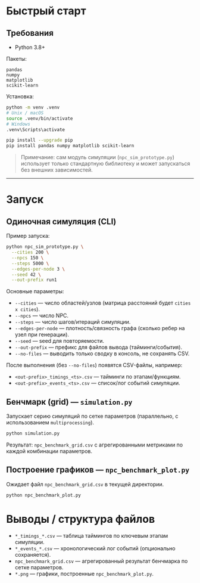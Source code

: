 # Быстрый старт

## Требования

- Python 3.8+

Пакеты:

```
pandas
numpy
matplotlib
scikit-learn
```

Установка:

```bash
python -m venv .venv
# Unix / macOS
source .venv/bin/activate
# Windows
.venv\Scripts\activate

pip install --upgrade pip
pip install pandas numpy matplotlib scikit-learn
```

> Примечание: сам модуль симуляции (`npc_sim_prototype.py`) использует только стандартную библиотеку и может запускаться без внешних зависимостей.

---

# Запуск

## Одиночная симуляция (CLI)

Пример запуска:

```bash
python npc_sim_prototype.py \
  --cities 200 \
  --npcs 150 \
  --steps 5000 \
  --edges-per-node 3 \
  --seed 42 \
  --out-prefix run1
```

Основные параметры:

- `--cities` — число областей/узлов (матрица расстояний будет `cities x cities`).
- `--npcs` — число NPC.
- `--steps` — число шагов/итераций симуляции.
- `--edges-per-node` — плотность/связность графа (сколько ребер на узел при генерации).
- `--seed` — seed для повторяемости.
- `--out-prefix` — префикс для файлов вывода (тайминги/события).
- `--no-files` — выводить только сводку в консоль, не сохранять CSV.

После выполнения (без `--no-files`) появятся CSV-файлы, например:

- `<out-prefix>_timings_<ts>.csv` — тайминги по этапам/функциям.
- `<out-prefix>_events_<ts>.csv` — список/лог событий симуляции.

## Бенчмарк (grid) — `simulation.py`

Запускает серию симуляций по сетке параметров (параллельно, с использованием `multiprocessing`).

```bash
python simulation.py
```

Результат: `npc_benchmark_grid.csv` с агрегированными метриками по каждой комбинации параметров.



## Построение графиков — `npc_benchmark_plot.py`

Ожидает файл `npc_benchmark_grid.csv` в текущей директории.

```bash
python npc_benchmark_plot.py
```




# Выводы / структура файлов

- `*_timings_*.csv` — таблица таймингов по ключевым этапам симуляции.
- `*_events_*.csv` — хронологический лог событий (опционально сохраняется).
- `npc_benchmark_grid.csv` — агрегированный результат бенчмарка по сетке параметров.
- `*.png` — графики, построенные `npc_benchmark_plot.py`.

